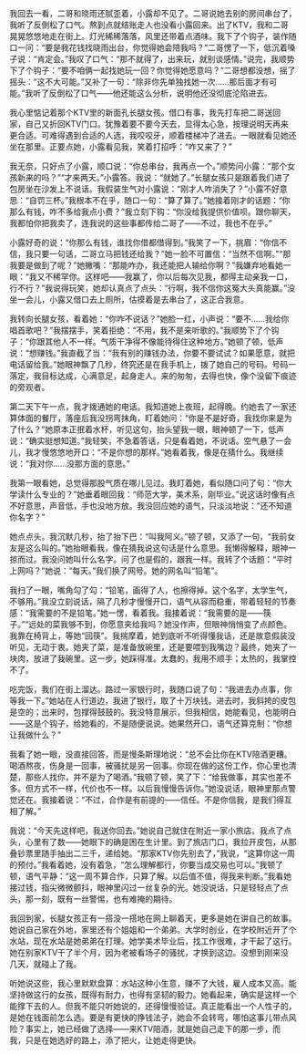 我回去一看，二哥和晓雨还腻歪着，小露却不见了。二哥说她去别的房间串台了，我听了反倒松了口气。熬到点就结账走人也没看小露回来。出了KTV，我和二哥晃晃悠悠地走在街上。灯光稀稀落落，风里还带着点酒味。我下了个钩子，装作随口一问：“要是我花钱找晓雨出台，你觉得她会陪我吗？”二哥愣了一下，低沉着嗓子说：“肯定会。”我叹了口气：“那不就得了，出来玩，就别谈感情。”说完，我顺势下了个钩子：“要不咱俩一起找她玩一回？你觉得她愿意吗？”二哥想都没想，摇了摇头：“这不大可能。”又补了一句：“除非你先单独找她一次……那后面才有可能。”我听了反倒松了口气——他还能这么分析，说明他还没彻底沦陷进去。

我心里惦记着那个KTV里的新面孔长腿女孩。借口有事，我先打车把二哥送回家，自己又折回KTV门口。犹豫着要不要今天去，显得太心急，按理说明天再来更合适。可难得遇到合适的人选，我咬咬牙，顺着楼梯冲了进去。一眼就看见她还坐在那里。正要点她，小露看见我，笑着打招呼：“咋又来了？”

我无奈，只好点了小露，顺口说：“你总串台，我再点一个。”顺势问小露：“那个女孩新来的吗？”“才来两天。”小露答。我说：“就她了。”长腿女孩只是跟着我们进了包房坐在沙发上不说话。我假装生气对小露说：“刚才人咋消失了？”小露不好意思：“自罚三杯。”我根本不在乎，随口一句：“算了算了。”她接着刚才的话题：“你那么有钱，咋不多给我点小费？”我立刻下钩：“你没给我提供价值呗。跟你聊天，我都怕你把我卖了，连我说的这些事都传给二哥了——不过，我也不在乎。”

小露好奇的说：“你那么有钱，谁找你借都借得到。”我笑了一下，挑眉：“你信不信，我只要一句话，二哥立马把钱还给我？”她一脸不可置信：“当然不信啊。”“那我要是做到了呢？”她撇嘴：“那能咋办，我还能把人输给你啊？”我嫌弃地看她一眼：“我又不稀罕你。这样吧——我赢了，你以后每次见我，都得主动亲我一口，行不行？”我说得玩笑，她却认真点了点头：“行啊，我不信你这冤大头真能赢。”没坐一会儿，小露又借口去上厕所，估摸着是去串台了，这正合我意。

我转向长腿女孩，看着她：“你咋不说话？”她脸一红，小声说：“要不……我给你唱首歌吧？”我摆摆手，笑着拒绝：“不用，我不是来听歌的。”我顺势下了个钩子：“你跟其他人不一样。气质干净得不像能待得住这种地方。”她顿了顿，低声说：“想赚钱。”我直截了当：“我有别的赚钱办法，你要不要试试？如果愿意，就把电话留给我。”她眼神飘了几秒，终究还是在我手机上，拨了她自己的号码。号码一落定，我目标达成，心满意足，起身走人。来的匆匆，去得也快，像个没留下痕迹的旁观者。

第二天下午一点，我才拨通她的电话。我知道她上夜班，起得晚。约她去了一家还算体面的餐厅，落座后我没拐弯抹角，盯着她问：“你是不是好奇，我找你来是为了什么？”她原本正抿着水杯，听见这句，抬头望我一眼，眼神顿了一下，低声说：“确实挺想知道。”我轻笑，不急着答话，只是看着她，不说话。空气悬了一会儿，我才慢悠悠地开口：“不是你想的那样。”她看着我，像是在猜什么。我继续说：“我对你……没那方面的意思。”

我第一眼看她，总觉得那股气质在哪儿见过。我盯着她，看似随口问了句：“你大学读什么专业的？”她垂着眼回我：“师范大学，美术系，刚毕业。”说这话时像有点不好意思，声音低，手也没地方放。我没回应她的语气，只淡淡地说：“还不知道你名字？”

她点点头。我沉默几秒，抬了抬下巴：“叫我阿义。”顿了顿，又添了一句，“我前女友是这么叫的。”她抬眼看我，像在猜我说这句话是什么意思。我懒得解释，眼神一掠而过。我没问她叫什么名字。问了也是假的，跟我一样。我转了个话题：“平时上网吗？”她说：“每天。”我们换了网号。她的网名叫“铅笔”。

我扫了一眼，嘴角勾了勾：“铅笔，画得了人，也擦得掉。这个名字，太学生气，不够用。”我没立刻说话，隔了几秒才慢慢开口，语气从容而稳重，带着轻轻的节奏感：“我需要的不是铅笔。”她一愣，看着我。我接着说：“我需要的是——筷子。”“远处的菜我够不到，你愿意夹给我吗？她没作声，但眼神悄悄变了点颜色。我靠在椅背上，等她“回筷”。我揣摩着，她到底听不听得懂我话，还是故意假装没听见，无动于衷。她夹了菜，是准备放碗里，还是要喂到我嘴边？最终，她夹了一块肉，放进了我碗里。这一步，她踩得准。太蠢的，我用不顺手；太热的，我掌控不了。

吃完饭，我们在街上溜达。路过一家银行时，我随口说了句：“我进去办点事，你等我一下。”她站在人行道边，我进了银行，取了十万块钱。进去时，我斜挎的皮包是空的；出来时，包撑得鼓鼓的。我没特意展示，但我相信，她能看见，也能明白——这是个钩子，给她看的，不是随便说说。她果然开口，语气还算克制：“你想让我做什么？”

我看了她一眼，没直接回答，而是慢条斯理地说：“总不会比你在KTV陪酒更糟。喝酒熬夜，伤身是一回事，被骚扰是另一回事。你现在做的这份工作，你心里也清楚，那些人找你，并不是为了喝酒。”我顿了顿，笑了下：“给我做事，其实也差不多。但方式不一样，代价也不一样。以后我慢慢告诉你。”她没说话，眼神里那点警觉还在。我接着说：“不过，合作是有前提的——信任。不是你信我，是我们得互相了解。”

我说：“今天先这样吧，我送你回去。”她说自己就住在附近一家小旅店。我点了点头，心里有了数——她眼下的确是困在生计里。到了旅店门口，我拉开皮包，从那叠钞票里随手抽出二三千，递给她。“那家KTV你先别去了，”我说，“这算你这一周的预付。”我看着她，没有着急，“怎么理解都行，你要当成交易也可以。”我顿了顿，语气平静：“这一周不算合作，只算了解。以后值不值，得我来判断。”我看她接过钱，指尖微微颤抖，眼神里闪过一丝复杂的光。她没说话，只是轻轻点了点头，那一刻，既有一丝警惕，也有难掩的期待。

我回到家，长腿女孩正有一搭没一搭地在网上聊着天，更多是她在讲自己的故事。她说自己家在外地，家里还有个姐姐和一个弟弟。大学时创业，在学校附近开了个水站，现在水站是她弟弟在打理。她学美术毕业后，找工作很难，才干起了这行。她在别家KTV干了半个月，因为老被看场子的骚扰，才换到这边。没想到刚来没几天，就碰上了我。

听她说这些，我心里默默盘算：水站这种小生意，赚不了大钱，雇人成本又高。能坚持做这行的女孩，既得有耐力，也得有坚韧的毅力。她看起来，确实是这样一个能撑下去的人。但我不能只听她说的，还得慢慢验证。真正能看出一个人性子的，是她在钱面前怎么选。要是有更快的挣钱法子，她会不会转弯，哪怕这事儿带点风险？事实上，她已经做了选择——来KTV陪酒，就是她自己走下的那一步，而我，只是在她选好的路上，添了把火，让她走得更快。